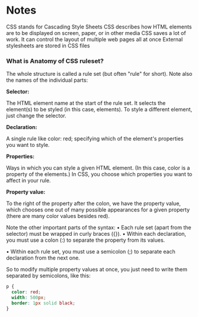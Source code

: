 # Notes 

CSS stands for Cascading Style Sheets
CSS describes how HTML elements are to be displayed on screen, paper, or in other media
CSS saves a lot of work. It can control the layout of multiple web pages all at once
External stylesheets are stored in CSS files
	
### What is Anatomy of CSS ruleset?

The whole structure is called a rule set (but often "rule" for short). Note also the names of the individual parts:

**Selector:**

The HTML element name at the start of the rule set. It selects the element(s) to be styled (in this case,  elements). To style a different element, just change the selector.

**Declaration:**

A single rule like color: red; specifying which of the element's properties you want to style.

**Properties:**

Ways in which you can style a given HTML element. (In this case, color is a property of the  elements.) In CSS, you choose which properties you want to affect in your rule.

**Property value:**

To the right of the property after the colon, we have the property value, which chooses one out of many possible appearances for a given property (there are many color values besides red).

Note the other important parts of the syntax:
• Each rule set (apart from the selector) must be wrapped in curly braces ({}).
• Within each declaration, you must use a colon (:) to separate the property from its values.

• Within each rule set, you must use a semicolon (;) to separate each declaration from the next one.

So to modify multiple property values at once, you just need to write them separated by semicolons, like this:

```css
p {
  color: red;
  width: 500px;
  border: 1px solid black;
}
```

